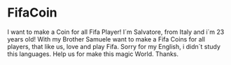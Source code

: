 # FifaCoin
I want to make a Coin for all Fifa Player!
I´m Salvatore, from Italy and i´m 23 years old! With my Brother Samuele want to make a Fifa Coins for all players, that like us, love and play Fifa. Sorry for my English, i didn´t study this languages. Help us for make this magic World. Thanks. 
